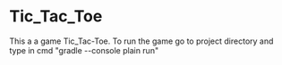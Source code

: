 # Tic_Tac_Toe
This a a game Tic_Tac-Toe.
To run the game go to project directory and type in cmd "gradle --console plain run"
